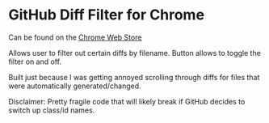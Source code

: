 # GitHub Diff Filter for Chrome

Can be found on the [Chrome Web Store](https://chrome.google.com/webstore/detail/github-diff-filter/opkhofgfcebfpiodcaonbfheekjkaidg)

Allows user to filter out certain diffs by filename.
Button allows to toggle the filter on and off.

Built just because I was getting annoyed scrolling through diffs for files that were automatically generated/changed. 

Disclaimer: Pretty fragile code that will likely break if GitHub decides to switch up class/id names. 
